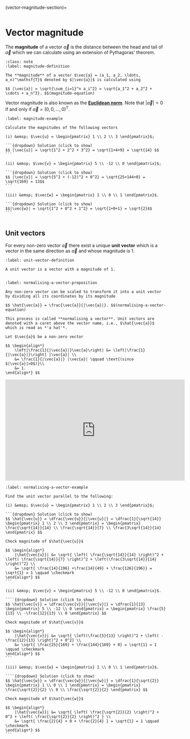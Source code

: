 
(vector-magnitude-section)=

```{index} Vector ; magnitude
```

# Vector magnitude

The **magnitude** of a vector $\vec{a}$ is the distance between the head and tail of $\vec{a}$ which we can calculate using an extension of Pythagoras' theorem.

```{prf:definition} Vector magnitude
:class: note
:label: magnitude-definition

The **magnitude** of a vector $\vec{a} = (a_1, a_2, \ldots, a_n)^\mathsf{T}$ denoted by $|\vec{a}|$ is calculated using

$$ |\vec{a}| = \sqrt{\sum_{i=1}^n a_i^2} = \sqrt{a_1^2 + a_2^2 + \cdots + a_n^2}. $$(magnitude-equation)
```

Vector magnitude is also known as the <a href="https://en.wikipedia.org/wiki/Norm_(mathematics)" target="_blank">**Euclidean norm**</a>. Note that $|\vec{a}|=0$ if and only if $\vec{a}=(0, 0, \ldots, 0)^\mathsf{T}$.

````{prf:example}
:label: magnitude-example

Calculate the magnitudes of the following vectors

(i) &emsp; $\vec{u} = \begin{pmatrix} 1 \\ 2 \\ 3 \end{pmatrix}$;

```{dropdown} Solution (click to show)
$$ |\vec{u}| = \sqrt{1^2 + 2^2 + 3^2} = \sqrt{1+4+9} = \sqrt{14} $$
```

(ii) &emsp; $\vec{v} = \begin{pmatrix} 5 \\ -12 \\ 0 \end{pmatrix}$;

```{dropdown} Solution (click to show)
$$ |\vec{v}| = \sqrt{5^2 + (-12)^2 + 0^2} = \sqrt{25+144+0} = \sqrt{169} = 13$$
```

(iii) &emsp; $\vec{w} = \begin{pmatrix} 1 \\ 0 \\ 1 \end{pmatrix}$.

```{dropdown} Solution (click to show)
$$|\vec{w}| = \sqrt{1^2 + 0^2 + 1^2} = \sqrt{1+0+1} = \sqrt{2}$$
```
````

```{index} Vector ; unit vector
```

## Unit vectors

For every non-zero vector $\vec{a}$ there exist a unique **unit vector** which is a vector in the same direction as $\vec{a}$ and whose magnitude is 1.

```{prf:definition} Unit vectors
:label: unit-vector-definition

A unit vector is a vector with a magnitude of 1.
```

```{index} Vector ; normalising
```

```{prf:theorem} Normalising a vector
:label: normalising-a-vector-proposition

Any non-zero vector can be scaled to transform it into a unit vector by dividing all its coordinates by its magnitude

$$ \hat{\vec{a}} = \frac{\vec{a}}{|\vec{a}|}. $$(normalising-a-vector-equation)

This process is called **normalising a vector**. Unit vectors are denoted with a caret above the vector name, i.e., $\hat{\vec{a}}$ which is read as *'a hat'*.
```

```{prf:proof}
Let $\vec{a}$ be a non-zero vector

$$ \begin{align*}
    \left|\frac{1}{|\vec{a}|}\vec{a}\right| &= \left|\frac{1}{|\vec{a}|}\right| |\vec{a}| \\
    &= \frac{1}{|\vec{a}|} |\vec{a}| \qquad \text{(since $|\vec{a}|>0$)}\\
    &= 1.
\end{align*} $$
```



<iframe width="560" height="315" src="https://www.youtube.com/embed/3-LCn_dGzaY?si=vLdzzaq7grb2XNfV&amp;start=381" title="YouTube video player" frameborder="0" allow="accelerometer; autoplay; clipboard-write; encrypted-media; gyroscope; picture-in-picture; web-share" allowfullscreen></iframe>

````{prf:example}
:label: normalising-a-vector-example

Find the unit vector parallel to the following:

(i) &emsp; $\vec{u} = \begin{pmatrix} 1 \\ 2 \\ 3 \end{pmatrix}$;

```{dropdown} Solution (click to show)
$$ \hat{\vec{u}} = \dfrac{\vec{u}}{|\vec{u}|} = \dfrac{1}{\sqrt{14}} \begin{pmatrix} 1 \\ 2 \\ 3 \end{pmatrix} = \begin{pmatrix} \frac{\sqrt{14}}{14} \\ \frac{\sqrt{14}}{7} \\ \frac{3\sqrt{14}}{14} \end{pmatrix} $$

Check magnitude of $\hat{\vec{u}}$

$$ \begin{align*}
    |\hat{\vec{u}}| &= \sqrt{ \left( \frac{\sqrt{14}}{14} \right)^2 + \left( \frac{\sqrt{14}}{7} \right)^2 + \left(\frac{3\sqrt{14}}{14} \right)^2} \\
    &= \sqrt{ \frac{14}{196} +\frac{14}{49} + \frac{126}{196}} = \sqrt{1} = 1 \qquad \checkmark
\end{align*} $$
```

(ii) &emsp; $\vec{v} = \begin{pmatrix} 5 \\ -12 \\ 0 \end{pmatrix}$.

````{dropdown} Solution (click to show)
$$ \hat{\vec{v}} = \dfrac{\vec{v}}{|\vec{v}|} = \dfrac{1}{13} \begin{pmatrix} 5 \\ -12 \\ 0 \end{pmatrix} = \begin{pmatrix} \frac{5}{13} \\ -\frac{12}{13} \\ 0 \end{pmatrix} $$

Check magnitude of $\hat{\vec{v}}$

$$ \begin{align*}
    |\hat{\vec{v}}| &= \sqrt{ \left(\frac{5}{13} \right)^2 + \left( -\frac{12}{13} \right)^2 + 0^2} \\
    &= \sqrt{ \frac{25}{169} + \frac{144}{169} + 0} = \sqrt{1} = 1 \qquad \checkmark
\end{align*} $$
```

(iii) &emsp; $\vec{w} = \begin{pmatrix} 1 \\ 0 \\ 1 \end{pmatrix}$.

````{dropdown} Solution (click to show)
$$ \hat{\vec{w}} = \dfrac{\vec{w}}{|\vec{w}|} = \dfrac{1}{\sqrt{2}} \begin{pmatrix} 1 \\ 0 \\ 1 \end{pmatrix} = \begin{pmatrix} \frac{\sqrt{2}}{2} \\ 0 \\ \frac{\sqrt{2}}{2} \end{pmatrix} $$

Check magnitude of $\hat{\vec{w}}$

$$ \begin{align*}
    |\hat{\vec{w}}| &= \sqrt{ \left( \frac{\sqrt{2}}{2} \right)^2 + 0^2 + \left( \frac{\sqrt{2}}{2} \right)^2 } \\
    &= \sqrt{ \frac{2}{4} + 0 + \frac{2}{4} } = \sqrt{1} = 1 \qquad \checkmark
\end{align*} $$
```
````
